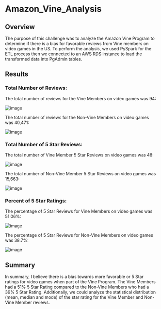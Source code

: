 # Amazon_Vine_Analysis

## Overview

The purpose of this challenge was to analyze the Amazon Vine Program to determine if there is a bias for favorable reviews from Vine members on video games in the US. To perform the analysis, we used PySpark for the ETL process then we connected to an AWS RDS instance to load the transformed data into PgAdmin tables.

## Results

### Total Number of Reviews:

The total number of reviews for the Vine Members on video games was 94:

 ![image](https://user-images.githubusercontent.com/78935982/123558973-f8713b00-d75e-11eb-853b-40da99771942.png)


The total number of reviews for the Non-Vine Members on video games was 40,471:

 ![image](https://user-images.githubusercontent.com/78935982/123558976-fc9d5880-d75e-11eb-9965-c75e9960dce7.png)


### Total Number of 5 Star Reviews:

The total number of Vine Member 5 Star Reviews on video games was 48:

 ![image](https://user-images.githubusercontent.com/78935982/123558980-01620c80-d75f-11eb-96d7-bb84f80fe2b7.png)


The total number of Non-Vine Member 5 Star Reviews on video games was 15,663:

 ![image](https://user-images.githubusercontent.com/78935982/123558981-04f59380-d75f-11eb-984b-f4629de8adae.png)


### Percent of 5 Star Ratings:

The percentage of 5 Star Reviews for Vine Members on video games was 51.06%:

 ![image](https://user-images.githubusercontent.com/78935982/123558984-09ba4780-d75f-11eb-85cb-6c5c2c6d2b45.png)


The percentage of 5 Star Reviews for Non-Vine Members on video games was 38.7%:

 ![image](https://user-images.githubusercontent.com/78935982/123558985-0d4dce80-d75f-11eb-89cb-facd8ce3a00f.png)


## Summary

In summary, I believe there is a bias towards more favorable or 5 Star ratings for video games when part of the Vine Program. The Vine Members had a 51% 5 Star Rating compared to the Non-Vine Members who had a 39% 5 Star Rating. Additionally, we could analyze the statistical distribution (mean, median and mode) of the star rating for the Vine Member and Non-Vine Member reviews.

